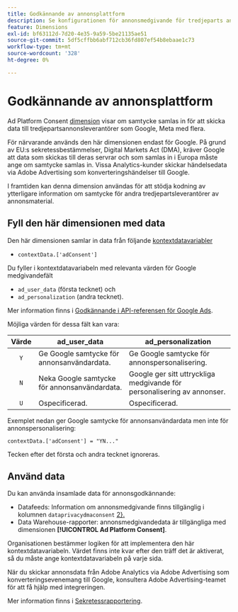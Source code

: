 ```yaml
---
title: Godkännande av annonsplattform
description: Se konfigurationen för annonsmedgivande för tredjeparts annonsleverantörer.
feature: Dimensions
exl-id: bf63112d-7d20-4e35-9a59-5be21135ae51
source-git-commit: 5df5cffbb6abf712cb36fd807ef54b8ebaae1c73
workflow-type: tm+mt
source-wordcount: '328'
ht-degree: 0%

---
```


# Godkännande av annonsplattform

Ad Platform Consent [dimension](overview.md) visar om samtycke samlas in för att skicka data till tredjepartsannonsleverantörer som Google, Meta med flera.

För närvarande används den här dimensionen endast för Google. På grund av EU:s sekretessbestämmelser, Digital Markets Act (DMA), kräver Google att data som skickas till deras servrar och som samlas in i Europa måste ange om samtycke samlas in. Vissa Analytics-kunder skickar händelsedata via Adobe Advertising som konverteringshändelser till Google.

I framtiden kan denna dimension användas för att stödja kodning av ytterligare information om samtycke för andra tredjepartsleverantörer av annonsmaterial.

## Fyll den här dimensionen med data

Den här dimensionen samlar in data från följande [kontextdatavariabler](/help/implement/vars/page-vars/contextdata.md)

* `contextData.['adConsent']`

Du fyller i kontextdatavariabeln med relevanta värden för Google medgivandefält

* `ad_user_data` (första tecknet) och
* `ad_personalization` (andra tecknet).

Mer information finns i [Godkännande i API-referensen för Google Ads](https://developers.google.com/google-ads/api/reference/rpc/v15/Consent).

Möjliga värden för dessa fält kan vara:

| Värde | ad_user_data | ad_personalization |
|:-:|---|---|
| `Y` | Ge Google samtycke för annonsanvändardata. | Ge Google samtycke för annonspersonalisering. |
| `N` | Neka Google samtycke för annonsanvändardata. | Google ger sitt uttryckliga medgivande för personalisering av annonser. |
| `U` | Ospecificerad. | Ospecificerad. |

Exemplet nedan ger Google samtycke för annonsanvändardata men inte för annonspersonalisering:

```
contextData.['adConsent'] = "YN..."
```

Tecken efter det första och andra tecknet ignoreras.

## Använd data

Du kan använda insamlade data för annonsgodkännande:

* Datafeeds: Information om annonsmedgivande finns tillgänglig i kolumnen `dataprivacydmaconsent` [2&rbrace;.](/help/export/analytics-data-feed/c-df-contents/datafeeds-reference.md)
* Data Warehouse-rapporter: annonsmedgivandedata är tillgängliga med dimensionen **[!UICONTROL Ad Platform Consent]**.

Organisationen bestämmer logiken för att implementera den här kontextdatavariabeln. Värdet finns inte kvar efter den träff det är aktiverat, så du måste ange kontextdatavariabeln på varje sida.

När du skickar annonsdata från Adobe Analytics via Adobe Advertising som konverteringsevenemang till Google, konsultera Adobe Advertising-teamet för att få hjälp med integreringen.

Mer information finns i [Sekretessrapportering](/help/admin/admin/c-manage-report-suites/c-edit-report-suites/privacy-reporting.md).
